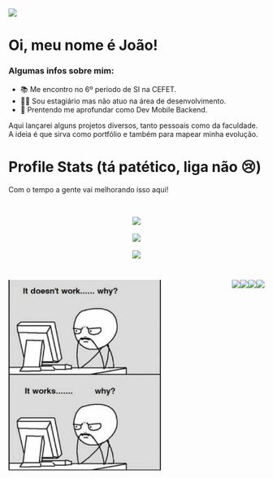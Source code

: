 <div>
<img align="center" src="https://mir-s3-cdn-cf.behance.net/project_modules/max_1200/79731568097599.5b50bca477735.jpg"
</div>
 
# Oi, meu nome é **João**!
### Algumas infos sobre mim:

- 📚 Me encontro no 6º período de SI na CEFET.
- 🧑‍💼 Sou estagiário mas não atuo na área de desenvolvimento.
- 🌊 Prentendo me aprofundar como Dev Mobile Backend.

Aqui lançarei alguns projetos diversos, tanto pessoais como da faculdade. A ideia é que sirva como portfólio e também para mapear minha evolução.

# **Profile Stats** (tá patético, liga não 😢)
Com o tempo a gente vai melhorando isso aqui!

</br>

<div class="stats" align="center">

![](https://github-readme-stats.vercel.app/api?username=jtentis&hide=stars&count_private=true&show_icons=true&theme=midnight-purple&border_radius=20)

![](https://streak-stats.demolab.com?user=jtentis&count_private=true&theme=midnight-purple&border_radius=20)

![](https://github-readme-stats.vercel.app/api/top-langs/?username=jtentis&layout=compact&show_icons=true&theme=midnight-purple&border_radius=20)
</div>
 
#

<div> 
    <img align="left" src="images/memezinho.png" width="300"/>
    <a href="https://instagram.com/tnszpj" target="_blank"><img align="right" src="https://img.shields.io/badge/-Instagram-%23E4405F?style=for-the-badge&logo=instagram&logoColor=white" target="_blank"></a>
    <a href="https://discordapp.com/users/351138216570650624" target="_blank"><img align="right" src="https://img.shields.io/badge/Discord-7289DA?style=for-the-badge&logo=discord&logoColor=white" target="_blank"></a> 
    <a href = "mailto:jps.tentis@gmail.com"><img align="right" src="https://img.shields.io/badge/-Gmail-%23333?style=for-the-badge&logo=gmail&logoColor=white" target="_blank"></a>
    <a href="https://www.linkedin.com/in/jtentis" target="_blank"><img align="right" src="https://img.shields.io/badge/-LinkedIn-%230077B5?style=for-the-badge&logo=linkedin&logoColor=white" target="_blank"></a>
</div>

